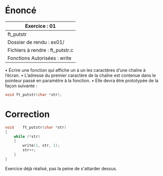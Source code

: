 # Énoncé

| Exercice : 01                   |
| ------------------------------- |
| ft_putstr                       |
| Dossier de rendu : ex01/        |
| Fichiers à rendre : ft_putstr.c |
| Fonctions Autorisées : write    |
• Écrire une fonction qui affiche un à un les caractères d’une chaîne à l’écran.
• L’adresse du premier caractère de la chaîne est contenue dans le pointeur passé en
paramètre à la fonction.
• Elle devra être prototypée de la façon suivante :
```C
void ft_putstr(char *str);
```
# Correction

```C
void	ft_putstr(char *str)
{
	while (*str)
	{
		write(1, str, 1);
		str++;
	}
}
```

Exercice déjà réalisé, pas la peine de s'attarder dessus.